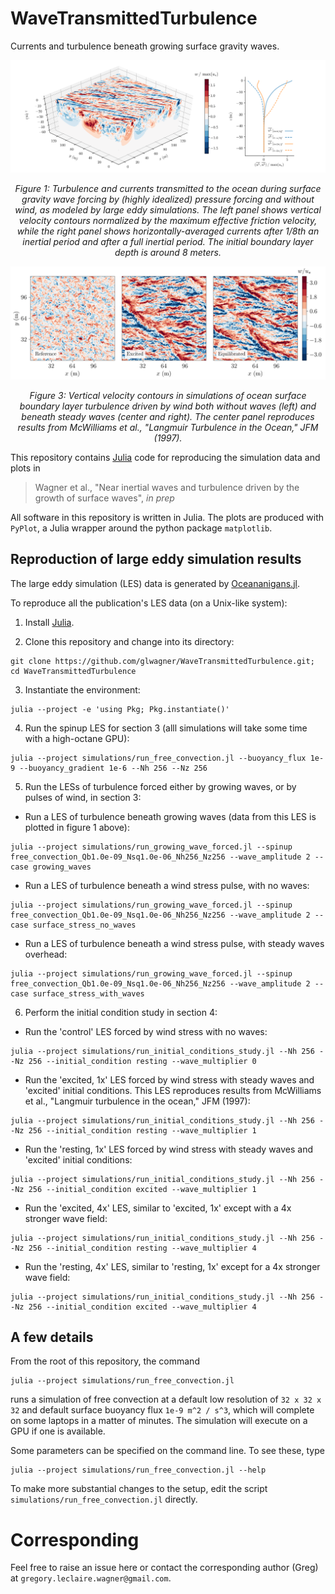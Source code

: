 # WaveTransmittedTurbulence

Currents and turbulence beneath growing surface gravity waves.

![wave-driven-turbulence](figures/figure_1.png)

<p align="center">
<i> Figure 1: Turbulence and currents transmitted to the ocean during surface gravity wave forcing by (highly idealized) pressure forcing and without wind, as modeled by large eddy simulations. The left panel shows vertical velocity contours normalized by the maximum effective friction velocity, while the right panel shows horizontally-averaged currents after 1/8th an inertial period and after a full inertial period. The initial boundary layer depth is around 8 meters.</i>
</p>

![vertical_velocity](figures/figure_3.png)

<p align="center">
<i> Figure 3: Vertical velocity contours in simulations of ocean surface boundary layer turbulence driven by wind both without waves (left) and beneath steady waves (center and right). The center panel reproduces results from McWilliams et al., "Langmuir Turbulence in the Ocean," JFM (1997).</i>
</p>

This repository contains [Julia](https://julialang.org) code for reproducing the simulation data and plots in 

> Wagner et al., "Near inertial waves and turbulence driven by the growth of surface waves", _in prep_

All software in this repository is written in Julia. The plots are produced with `PyPlot`, a Julia wrapper around the python package `matplotlib`.

## Reproduction of large eddy simulation results

The large eddy simulation (LES) data is generated by [Oceananigans.jl](https://github.com/climate-machine/Oceananigans.jl).

To reproduce all the publication's LES data (on a Unix-like system):

1. Install [Julia](https://julialang.org).

2. Clone this repository and change into its directory: 

```
git clone https://github.com/glwagner/WaveTransmittedTurbulence.git; cd WaveTransmittedTurbulence
```

3. Instantiate the environment: 

```
julia --project -e 'using Pkg; Pkg.instantiate()'
```

4. Run the spinup LES for section 3 (alll simulations will take some time with a high-octane GPU):

  ```
  julia --project simulations/run_free_convection.jl --buoyancy_flux 1e-9 --buoyancy_gradient 1e-6 --Nh 256 --Nz 256
  ```
  
5. Run the LESs of turbulence forced either by growing waves, or by pulses of wind, in section 3:

  * Run a LES of turbulence beneath growing waves (data from this LES is plotted in figure 1 above):
  
  ```
  julia --project simulations/run_growing_wave_forced.jl --spinup free_convection_Qb1.0e-09_Nsq1.0e-06_Nh256_Nz256 --wave_amplitude 2 --case growing_waves
  ```
  
  * Run a LES of turbulence beneath a wind stress pulse, with no waves:
  
  ```
  julia --project simulations/run_growing_wave_forced.jl --spinup free_convection_Qb1.0e-09_Nsq1.0e-06_Nh256_Nz256 --wave_amplitude 2 --case surface_stress_no_waves
  ```
  
  * Run a LES of turbulence beneath a wind stress pulse, with steady waves overhead:
  
  ```
  julia --project simulations/run_growing_wave_forced.jl --spinup free_convection_Qb1.0e-09_Nsq1.0e-06_Nh256_Nz256 --wave_amplitude 2 --case surface_stress_with_waves
  ```
 
6. Perform the initial condition study in section 4:

  * Run the 'control' LES forced by wind stress with no waves:
  
  ```
  julia --project simulations/run_initial_conditions_study.jl --Nh 256 --Nz 256 --initial_condition resting --wave_multiplier 0
  ```
  
  * Run the 'excited, 1x' LES forced by wind stress with steady waves and 'excited' initial conditions. This LES reproduces results from McWilliams et al., "Langmuir turbulence in the ocean," JFM (1997):
  
  ```
  julia --project simulations/run_initial_conditions_study.jl --Nh 256 --Nz 256 --initial_condition resting --wave_multiplier 1
  ```
  
  * Run the 'resting, 1x' LES forced by wind stress with steady waves and 'excited' initial conditions:
  
  ```
  julia --project simulations/run_initial_conditions_study.jl --Nh 256 --Nz 256 --initial_condition excited --wave_multiplier 1
  ```
  
  * Run the 'excited, 4x' LES, similar to 'excited, 1x' except with a 4x stronger wave field:
  
  ```
  julia --project simulations/run_initial_conditions_study.jl --Nh 256 --Nz 256 --initial_condition resting --wave_multiplier 4
  ```
  
  * Run the 'resting, 4x' LES, similar to 'resting, 1x' except for a 4x stronger wave field:
  
  ```
  julia --project simulations/run_initial_conditions_study.jl --Nh 256 --Nz 256 --initial_condition excited --wave_multiplier 4
  ```

## A few details

From the root of this repository, the command

```
julia --project simulations/run_free_convection.jl
```

runs a simulation of free convection at a default low resolution of `32 x 32 x 32` and default surface buoyancy flux `1e-9 m^2 / s^3`, which will complete on some laptops in a matter of minutes.
The simulation will execute on a GPU if one is available.

Some parameters can be specified on the command line.
To see these, type

```
julia --project simulations/run_free_convection.jl --help
```

To make more substantial changes to the setup, edit the script `simulations/run_free_convection.jl` directly.


# Corresponding

Feel free to raise an issue here or contact the corresponding author (Greg) at `gregory.leclaire.wagner@gmail.com`.
